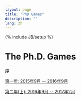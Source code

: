 ```yaml
---
layout: page
title: "PhD Games"
description: ""
lang: zh
---
```

{% include JB/setup %}

# The Ph.D. Games

[序](/phd-games/intro)

[第一年: 2015年9月 -- 2016年9月](/phd-games/year1)

[第二年(上): 2016年9月 -- 2017年2月](/phd-games/year2-1)